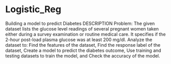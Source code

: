 # Logistic_Reg
Building a model to predict Diabetes DESCRIPTION  Problem:  The given dataset lists the glucose level readings of several pregnant women taken either during a survey examination or routine medical care. It specifies if the 2-hour post-load plasma glucose was at least 200 mg/dl. Analyze the dataset to:  Find the features of the dataset, Find the response label of the dataset, Create a model  to predict the diabetes outcome, Use training and testing datasets to train the model, and Check the accuracy of the model.
